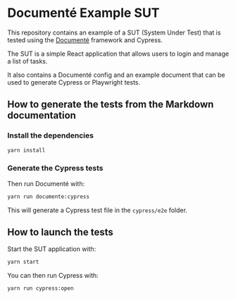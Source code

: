 # Documenté Example SUT

This repository contains an example of a SUT (System Under Test) that is tested using the [Documenté](https://github.com/documente) framework and Cypress.

The SUT is a simple React application that allows users to login and manage a list of tasks.

It also contains a Documenté config and an example document that can be used to generate Cypress or Playwright tests.

## How to generate the tests from the Markdown documentation

### Install the dependencies

```bash
yarn install
```

### Generate the Cypress tests

Then run Documenté with:

```bash
yarn run documente:cypress
```

This will generate a Cypress test file in the `cypress/e2e` folder.

## How to launch the tests

Start the SUT application with:

```bash
yarn start
```

You can then run Cypress with:

```bash
yarn run cypress:open
```
